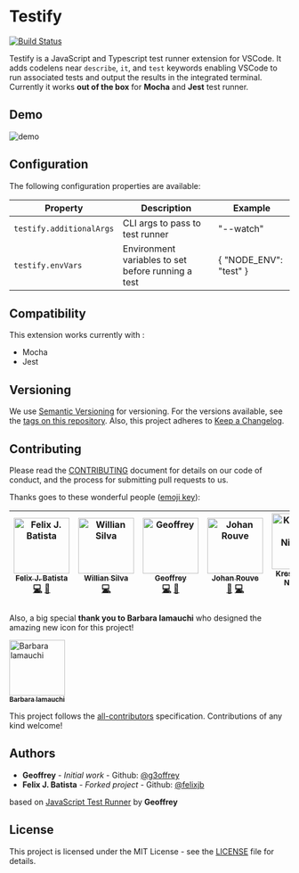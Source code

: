 # Testify

[![Build Status](https://travis-ci.com/felixjb/testify.svg?branch=master)](https://travis-ci.com/felixjb/testify)

Testify is a JavaScript and Typescript test runner extension for VSCode. It adds codelens near `describe`, `it`, and `test` keywords enabling VSCode to run associated tests and output the results in the integrated terminal.
Currently it works **out of the box** for **Mocha** and **Jest** test runner.

## Demo

![demo](resources/demo.gif)

## Configuration

The following configuration properties are available:

| Property                 | Description                                        | Example                |
| ------------------------ | -------------------------------------------------- | ---------------------- |
| `testify.additionalArgs` | CLI args to pass to test runner                    | "--watch"              |
| `testify.envVars`        | Environment variables to set before running a test | { "NODE_ENV": "test" } |

## Compatibility

This extension works currently with :

-   Mocha
-   Jest

## Versioning

We use [Semantic Versioning](https://semver.org/spec/v2.0.0.html) for versioning. For the versions available, see the [tags on this repository](https://github.com/felixjb/testify/tags).
Also, this project adheres to [Keep a Changelog](http://keepachangelog.com/).

## Contributing

Please read the [CONTRIBUTING](https://gist.github.com/felixjb/f06bd4b0888ccb9aace87c6ae2a3cd2d) document for details on our code of conduct, and the process for submitting pull requests to us.

Thanks goes to these wonderful people ([emoji key](https://github.com/kentcdodds/all-contributors#emoji-key)):

<!-- ALL-CONTRIBUTORS-LIST:START - Do not remove or modify this section -->
<!-- prettier-ignore -->
| [<img src="https://avatars2.githubusercontent.com/u/16679401?s=460&v=4" width="100px;" alt="Felix J. Batista"/><br /><sub><b>Felix J. Batista</b></sub>](https://github.com/felixjb)<br />[💻](https://github.com/felixjb/Testify/commits?author=felixjb "Code") [🤔](#ideas-felixjb "Ideas, Planning, & Feedback") | [<img src="https://avatars0.githubusercontent.com/u/11415256?v=4" width="100px;" alt="Willian Silva"/><br /><sub><b>Willian Silva</b></sub>](https://github.com/silvawillian)<br />[💻](https://github.com/felixjb/Testify/commits?author=silvawillian "Code") | [<img src="https://avatars1.githubusercontent.com/u/11151445?v=4" width="100px;" alt="Geoffrey"/><br /><sub><b>Geoffrey</b></sub>](https://github.com/g3offrey)<br />[💻](https://github.com/felixjb/Testify/commits?author=g3offrey "Code") [🤔](#ideas-g3offrey "Ideas, Planning, & Feedback") | [<img src="https://avatars0.githubusercontent.com/u/3911114?v=4" width="100px;" alt="Johan Rouve"/><br /><sub><b>Johan Rouve</b></sub>](https://github.com/ooga)<br />[🐛](https://github.com/felixjb/Testify/issues?q=author%3Aooga "Bug reports") [💻](https://github.com/felixjb/Testify/commits?author=ooga "Code") | [<img src="https://avatars0.githubusercontent.com/u/26111050?v=4" width="100px;" alt="Kreshchenko Nickolay"/><br /><sub><b>Kreshchenko Nickolay</b></sub>](https://github.com/nkreshchenko)<br />[💻](https://github.com/felixjb/Testify/commits?author=nkreshchenko "Code") [🤔](#ideas-nkreshchenko "Ideas, Planning, & Feedback") | [<img src="https://avatars1.githubusercontent.com/u/41467575?v=4" width="100px;" alt="Sascha Dais"/><br /><sub><b>Sascha Dais</b></sub>](https://github.com/roggenbrot)<br />[🐛](https://github.com/felixjb/Testify/issues?q=author%3Aroggenbrot "Bug reports") [💻](https://github.com/felixjb/Testify/commits?author=roggenbrot "Code") [🤔](#ideas-roggenbrot "Ideas, Planning, & Feedback") |
| :---: | :---: | :---: | :---: | :---: | :---: |

<!-- ALL-CONTRIBUTORS-LIST:END -->

Also, a big special **thank you to Barbara Iamauchi** who designed the amazing new icon for this project!

[<img src="https://media.licdn.com/dms/image/C5103AQHx1YaYR23COg/profile-displayphoto-shrink_800_800/0?e=1570665600&v=beta&t=p93yp1lZXWJXBKLjTp9cq__flzRvTpMxTnAHzLSKFRQ" width="100px;" alt="Barbara Iamauchi"/><br /><sub><b>Barbara Iamauchi</b></sub>](https://www.linkedin.com/in/barbara-iamauchi-772732121/)<br />

This project follows the [all-contributors](https://github.com/kentcdodds/all-contributors) specification. Contributions of any kind welcome!

## Authors

-   **Geoffrey** - _Initial work_ - Github: [@g3offrey](https://github.com/g3offrey)
-   **Felix J. Batista** - _Forked project_ - Github: [@felixjb](https://github.com/felixjb)

based on [JavaScript Test Runner](https://github.com/g3offrey/javascript-test-runner) by **Geoffrey**

## License

This project is licensed under the MIT License - see the [LICENSE](https://github.com/felixjb/testify/blob/master/LICENSE) file for details.

